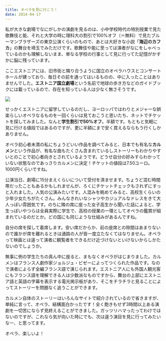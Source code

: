 ```yaml
---
title: オペラを見に行こう！
date: 2014-04-17
---
```


私が大きな劇場でなにがしかの演劇を見るのは、小中学校時代の特別授業で見た歌舞伎と能、それと大学の時に理科大の割引で100%オフ（＝無料）で見たブルーマンブラザーズの東京公演くらいのもので、あとは大好きな小説「**海辺のカフカ**」の舞台を埼玉でみただけです。歌舞伎や能に至っては演者がなにをしゃべっているのかも理解しないまま、単なる学校の行事として見に行ってた記憶がかすかに脳に残っています。

ここエストニアには、旧市街と隣り合うように国立のオペラハウスとコンサートホールが建っており、毎日その前を通ってはいるものの、中に入ったことはありませんでした。**エストニア国立劇場**という名前で地球の歩き方などのガイドブックには載っているので、存在を知っている人は少なく無さそうです。

![](https://farm8.staticflickr.com/7384/13884178772_1509c8d818_b_d.jpg)

せっかくエストニアに留学しているのだし、ヨーロッパではわりとメジャーな娯楽らしいオペラなるものを一回くらいは見ておこうと思いたち、ネットでチケットを探してみました。なんと**学生割引で50%オフ**。半額です。もともと気軽に見に行ける値段ではあるのですが、更に半額にまで安く買えるならもう行くしかありません。

オペラ初心者未満の私にちょうどいい作品を調べてみると、日本でも有名な**カルメン**という作品が、有名な曲もたくさん含まれているしストーリーもわかりやすいとのことで初心者向きとされているようです。どうせ自分の好みすらわかっていない状態なのであっさりカルメンに決定！チケットの値段は7.50ユーロ。1000円くらいですね。

公演当日、劇場に15分まえくらいについて受付を済ませます。ちょうど混む時間帯だったこともあるかもしれませんが、ろくにチケットチェックもされずにすっと入れました。人気の公演みたいです。人混みを眺めてみると、高校生くらいの少年少女たちがたくさん。みんなきれいなシャツやカジュアルなドレスをきて大人っぽい雰囲気です。のちに隣の席に座った女子高生から聞いた話によると、学生っぽいやつらは全員実際に学生で、高校の授業の一環としてオペラの鑑賞が組まれているのだとか。どの国にも同じような仕組みがあるんですね。

自分の席を探して着席します。安い席だからか、前の座席との隙間はあまりないので誰かが席を離れるときは通路の人が皆一度立たなくてはなりません。オペラって映画とは違って演者に観覧者をできるだけ近づけないといけないからしかたないのでしょうか。

無事に例の学生たちの真ん中に座ると、まもなくオペラがはじまりました。カルメンはフランス人劇作家ジョルジュ・ビゼーによってつくられた作品です。なので演者によらず全編フランス語で演じられます。エストニア人にも外国人観光客にもフランス語を理解できる人は少数派なものですから、舞台の上部にエストニア語と英語の字幕を表示する電光掲示板があり、そこをチラチラと見ることによってストーリーを問題なく追うことができます。

カルメン自体のストーリーはいろんなサイトで紹介されているので省きますが、単純に言って、オペラ、結構面白かったです！全く飽きもせず3時間以上ある演劇を一切苦にならず見終えることができました。ガッツリハマったってわけではないのですが、これなら気が向いた時にでも、次は違う演目を見に行ってみたいなー、と思ってます。

オペラ、楽しいよ！
